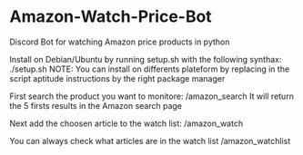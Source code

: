 # Amazon-Watch-Price-Bot
Discord Bot for watching Amazon price products in python

Install on Debian/Ubuntu by running setup.sh with the following synthax:
./setup.sh <tokenBot> <guildId> <channelId>
NOTE: You can install on differents plateform by replacing in the script aptitude instructions by the right package manager

First search the product you want to monitore:
/amazon_search
It will return the 5 firsts results in the Amazon search page

Next add the choosen article to the watch list:
/amazon_watch

You can always check what articles are in the watch list
/amazon_watchlist
